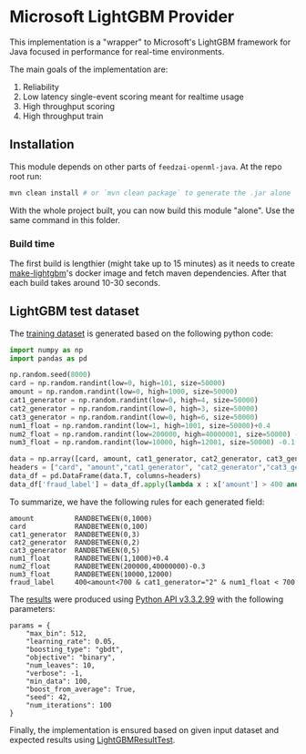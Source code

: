 # Microsoft LightGBM Provider

This implementation is a "wrapper" to Microsoft's LightGBM framework for Java focused in performance for real-time environments.

The main goals of the implementation are:

1.  Reliability
2.  Low latency single-event scoring meant for realtime usage
3.  High throughput scoring
4.  High throughput train

## Installation

This module depends on other parts of `feedzai-openml-java`. At the repo root run:

```bash
mvn clean install # or `mvn clean package` to generate the .jar alone
```

With the whole project built, you can now build this module "alone". Use the same command in this folder.


### Build time

The first build is lengthier (might take up to 15 minutes) as it needs to create [make-lightgbm](https://github.com/feedzai/make-lightgbm/)'s docker image and fetch maven dependencies. After that each build takes around 10-30 seconds.

## LightGBM test dataset
The [training dataset](lightgbm-provider/src/test/resources/treeshap_t/treeshap_train.csv) is generated based on
the following python code:
```python
import numpy as np
import pandas as pd

np.random.seed(8000)
card = np.random.randint(low=0, high=101, size=50000)
amount = np.random.randint(low=0, high=1000, size=50000)
cat1_generator = np.random.randint(low=0, high=4, size=50000)
cat2_generator = np.random.randint(low=0, high=3, size=50000)
cat3_generator = np.random.randint(low=0, high=6, size=50000)
num1_float = np.random.randint(low=1, high=1001, size=50000)+0.4
num2_float = np.random.randint(low=200000, high=40000001, size=50000) -0.3
num3_float = np.random.randint(low=10000, high=12001, size=50000) -0.1

data = np.array([card, amount, cat1_generator, cat2_generator, cat3_generator, num1_float, num2_float, num3_float])
headers = ["card", "amount","cat1_generator", "cat2_generator","cat3_generator", "num1_float", "num2_float", "num3_float"]
data_df = pd.DataFrame(data.T, columns=headers)
data_df['fraud_label'] = data_df.apply(lambda x : x['amount'] > 400 and x['amount'] < 700  and x["cat1_generator"]==2 and x["num1_float"] < 700, axis=1).astype(int)
```

To summarize, we have the following rules for each generated field:
```
amount          RANDBETWEEN(0,1000)
card	        RANDBETWEEN(0,100)
cat1_generator	RANDBETWEEN(0,3)
cat2_generator	RANDBETWEEN(0,2)
cat3_generator	RANDBETWEEN(0,5)
num1_float  	RANDBETWEEN(1,1000)+0.4
num2_float  	RANDBETWEEN(200000,40000000)-0.3
num3_float  	RANDBETWEEN(10000,12000)
fraud_label     400<amount<700 & cat1_generator="2" & num1_float < 700
```
The [results](lightgbm-provider/src/test/resources/treeshap_t/treeshap_result.csv) were produced using
[Python API v3.3.2.99](https://lightgbm.readthedocs.io/en/latest/pythonapi/lightgbm.LGBMClassifier.html#lightgbm.LGBMClassifier.predict)
with the following parameters:
```
params = {
    "max_bin": 512,
    "learning_rate": 0.05,
    "boosting_type": "gbdt",
    "objective": "binary",
    "num_leaves": 10,
    "verbose": -1,
    "min_data": 100,
    "boost_from_average": True,
    "seed": 42,
    "num_iterations": 100
}
```
Finally, the implementation is ensured based on given input dataset and expected results using
[LightGBMResultTest](lightgbm-provider/src/test/java/com/feedzai/openml/provider/lightgbm/LightGBMResultTest.java).
